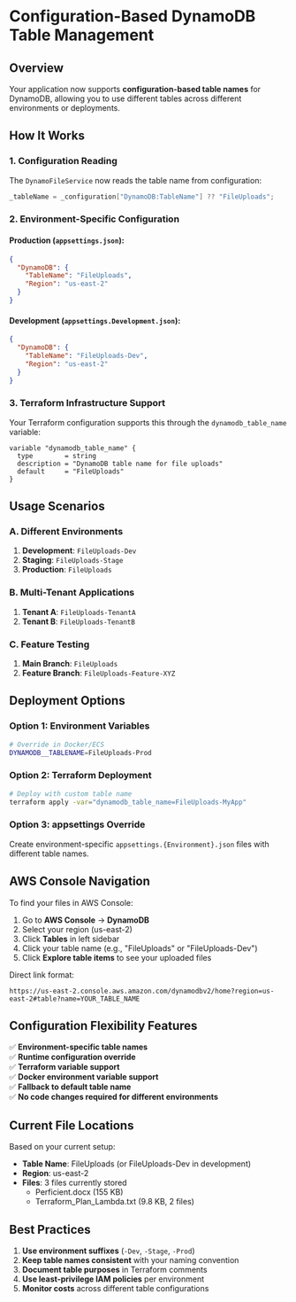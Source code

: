 # Configuration-Based DynamoDB Table Management

## Overview
Your application now supports **configuration-based table names** for DynamoDB, allowing you to use different tables across different environments or deployments.

## How It Works

### 1. Configuration Reading
The `DynamoFileService` now reads the table name from configuration:
```csharp
_tableName = _configuration["DynamoDB:TableName"] ?? "FileUploads";
```

### 2. Environment-Specific Configuration

#### Production (`appsettings.json`):
```json
{
  "DynamoDB": {
    "TableName": "FileUploads",
    "Region": "us-east-2"
  }
}
```

#### Development (`appsettings.Development.json`):
```json
{
  "DynamoDB": {
    "TableName": "FileUploads-Dev",
    "Region": "us-east-2"
  }
}
```

### 3. Terraform Infrastructure Support

Your Terraform configuration supports this through the `dynamodb_table_name` variable:

```hcl
variable "dynamodb_table_name" {
  type        = string
  description = "DynamoDB table name for file uploads"
  default     = "FileUploads"
}
```

## Usage Scenarios

### A. Different Environments
1. **Development**: `FileUploads-Dev`
2. **Staging**: `FileUploads-Stage`  
3. **Production**: `FileUploads`

### B. Multi-Tenant Applications
1. **Tenant A**: `FileUploads-TenantA`
2. **Tenant B**: `FileUploads-TenantB`

### C. Feature Testing
1. **Main Branch**: `FileUploads`
2. **Feature Branch**: `FileUploads-Feature-XYZ`

## Deployment Options

### Option 1: Environment Variables
```bash
# Override in Docker/ECS
DYNAMODB__TABLENAME=FileUploads-Prod
```

### Option 2: Terraform Deployment
```bash
# Deploy with custom table name
terraform apply -var="dynamodb_table_name=FileUploads-MyApp"
```

### Option 3: appsettings Override
Create environment-specific `appsettings.{Environment}.json` files with different table names.

## AWS Console Navigation

To find your files in AWS Console:
1. Go to **AWS Console** → **DynamoDB**
2. Select your region (us-east-2)
3. Click **Tables** in left sidebar
4. Click your table name (e.g., "FileUploads" or "FileUploads-Dev")
5. Click **Explore table items** to see your uploaded files

Direct link format:
```
https://us-east-2.console.aws.amazon.com/dynamodbv2/home?region=us-east-2#table?name=YOUR_TABLE_NAME
```

## Configuration Flexibility Features

✅ **Environment-specific table names**  
✅ **Runtime configuration override**  
✅ **Terraform variable support**  
✅ **Docker environment variable support**  
✅ **Fallback to default table name**  
✅ **No code changes required for different environments**

## Current File Locations

Based on your current setup:
- **Table Name**: FileUploads (or FileUploads-Dev in development)
- **Region**: us-east-2
- **Files**: 3 files currently stored
  - Perficient.docx (155 KB)
  - Terraform_Plan_Lambda.txt (9.8 KB, 2 files)

## Best Practices

1. **Use environment suffixes** (`-Dev`, `-Stage`, `-Prod`)
2. **Keep table names consistent** with your naming convention
3. **Document table purposes** in Terraform comments
4. **Use least-privilege IAM policies** per environment
5. **Monitor costs** across different table configurations